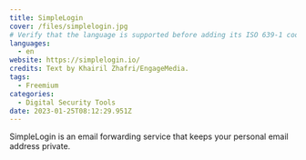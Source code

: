 ```yaml
---
title: SimpleLogin
cover: /files/simplelogin.jpg
# Verify that the language is supported before adding its ISO 639-1 code here. without the country code, i.e. ms instead of ms_MY.
languages:
  - en
website: https://simplelogin.io/
credits: Text by Khairil Zhafri/EngageMedia.
tags:
  - Freemium
categories:
  - Digital Security Tools
date: 2023-01-25T08:12:29.951Z
---
```

S﻿impleLogin is an email forwarding service that keeps your personal email address private.